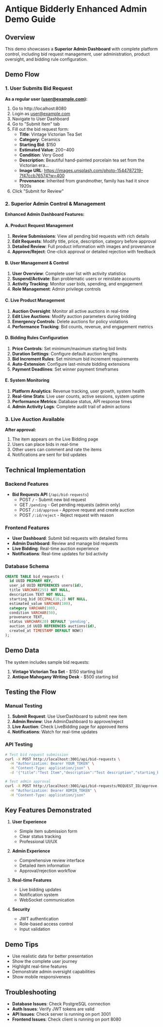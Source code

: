 # Antique Bidderly Enhanced Admin Demo Guide

## Overview
This demo showcases a **Superior Admin Dashboard** with complete platform control, including bid request management, user administration, product oversight, and bidding rule configuration.

## Demo Flow

### 1. User Submits Bid Request

**As a regular user (user@example.com):**
1. Go to http://localhost:8080
2. Login as user@example.com
3. Navigate to User Dashboard 
4. Go to "Submit Item" tab
5. Fill out the bid request form:
   - **Title**: Vintage Victorian Tea Set
   - **Category**: Ceramics
   - **Starting Bid**: $150
   - **Estimated Value**: $200-$400
   - **Condition**: Very Good
   - **Description**: Beautiful hand-painted porcelain tea set from the Victorian era...
   - **Image URL**: https://images.unsplash.com/photo-1544787219-7f47ccb76574?w=400
   - **Provenance**: Inherited from grandmother, family has had it since 1920s
6. Click "Submit for Review"

### 2. Superior Admin Control & Management

**Enhanced Admin Dashboard Features:**

#### A. Product Request Management
1. **Review Submissions**: View all pending bid requests with rich details
2. **Edit Requests**: Modify title, price, description, category before approval
3. **Detailed Review**: Full product information with images and provenance
4. **Approve/Reject**: One-click approval or detailed rejection with feedback

#### B. User Management & Control
1. **User Overview**: Complete user list with activity statistics
2. **Suspend/Activate**: Ban problematic users or reinstate accounts
3. **Activity Tracking**: Monitor user bids, spending, and engagement
4. **Role Management**: Admin privilege controls

#### C. Live Product Management
1. **Auction Oversight**: Monitor all active auctions in real-time
2. **Edit Live Auctions**: Modify auction parameters during bidding
3. **Emergency Controls**: Delete auctions for policy violations
4. **Performance Tracking**: Bid counts, revenue, and engagement metrics

#### D. Bidding Rules Configuration
1. **Price Controls**: Set minimum/maximum starting bid limits
2. **Duration Settings**: Configure default auction lengths
3. **Bid Increment Rules**: Set minimum bid increment requirements
4. **Auto-Extension**: Configure last-minute bidding extensions
5. **Payment Deadlines**: Set winner payment timeframes

#### E. System Monitoring
1. **Platform Analytics**: Revenue tracking, user growth, system health
2. **Real-time Stats**: Live user counts, active sessions, system uptime
3. **Performance Metrics**: Database status, API response times
4. **Admin Activity Logs**: Complete audit trail of admin actions

### 3. Live Auction Available

**After approval:**
1. The item appears on the Live Bidding page
2. Users can place bids in real-time
3. Other users can comment and rate the items
4. Notifications are sent for bid updates

## Technical Implementation

### Backend Features
- **Bid Requests API** (`/api/bid-requests`)
  - POST `/` - Submit new bid request
  - GET `/pending` - Get pending requests (admin only)
  - POST `/:id/approve` - Approve request and create auction
  - POST `/:id/reject` - Reject request with reason

### Frontend Features
- **User Dashboard**: Submit bid requests with detailed forms
- **Admin Dashboard**: Review and manage bid requests
- **Live Bidding**: Real-time auction experience
- **Notifications**: Real-time updates for bid activity

### Database Schema
```sql
CREATE TABLE bid_requests (
  id UUID PRIMARY KEY,
  user_id UUID REFERENCES users(id),
  title VARCHAR(255) NOT NULL,
  description TEXT NOT NULL,
  starting_bid DECIMAL(10,2) NOT NULL,
  estimated_value VARCHAR(100),
  category VARCHAR(100),
  condition VARCHAR(50), 
  provenance TEXT,
  status VARCHAR(20) DEFAULT 'pending',
  auction_id UUID REFERENCES auctions(id),
  created_at TIMESTAMP DEFAULT NOW()
);
```

## Demo Data
The system includes sample bid requests:
1. **Vintage Victorian Tea Set** - $150 starting bid
2. **Antique Mahogany Writing Desk** - $500 starting bid

## Testing the Flow

### Manual Testing
1. **Submit Request**: Use UserDashboard to submit new item
2. **Admin Review**: Use AdminDashboard to approve/reject
3. **Live Auction**: Check LiveBidding page for approved items
4. **Notifications**: Watch for real-time updates

### API Testing
```bash
# Test bid request submission
curl -X POST http://localhost:3001/api/bid-requests \
  -H "Authorization: Bearer YOUR_TOKEN" \
  -H "Content-Type: application/json" \
  -d '{"title":"Test Item","description":"Test description","starting_bid":100}'

# Test admin approval  
curl -X POST http://localhost:3001/api/bid-requests/REQUEST_ID/approve \
  -H "Authorization: Bearer ADMIN_TOKEN" \
  -H "Content-Type: application/json"
```

## Key Features Demonstrated

1. **User Experience**
   - Simple item submission form
   - Clear status tracking
   - Professional UI/UX

2. **Admin Experience** 
   - Comprehensive review interface
   - Detailed item information
   - Approval/rejection workflow

3. **Real-time Features**
   - Live bidding updates
   - Notification system
   - WebSocket communication

4. **Security**
   - JWT authentication
   - Role-based access control
   - Input validation

## Demo Tips

- Use realistic data for better presentation
- Show the complete user journey
- Highlight real-time features
- Demonstrate admin oversight capabilities
- Show mobile responsiveness

## Troubleshooting

- **Database Issues**: Check PostgreSQL connection
- **Auth Issues**: Verify JWT tokens are valid
- **API Issues**: Check server is running on port 3001
- **Frontend Issues**: Check client is running on port 8080
